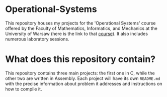 # Operational-Systems
This repository houses my projects for the 'Operational Systems' course offered by the Faculty of Mathematics, Informatics, and Mechanics at the University of Warsaw (here is the link to that [course](https://usosweb.uw.edu.pl/kontroler.php?_action=katalog2/przedmioty/pokazPrzedmiot&prz_kod=1000-212bAKSO)). It also includes numerous laboratory sessions.

# What does this repository contain?
This repository contains three main projects: the first one in C, while the other two are written in Assembly. Each project will have its own `README.md` with the precise information about problem it addresses and instructions on how to compile it.


